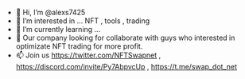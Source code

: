 - 👋 Hi, I’m @alexs7425
- 👀 I’m interested in ... NFT , tools , trading
- 🌱 I’m currently learning ...
- 💞️ Our company looking for collaborate with guys who interested in optimizate NFT trading for more profit.
- 📫 Join us https://twitter.com/NFTSwapnet , https://discord.com/invite/Py7AbpvcUp , https://t.me/swap_dot_net

<!---
alexs7425/alexs7425 is a ✨ special ✨ repository because its `README.md` (this file) appears on your GitHub profile.
You can click the Preview link to take a look at your changes.
--->
